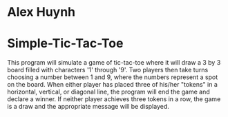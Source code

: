 # Alex Huynh
# Simple-Tic-Tac-Toe

   This program will simulate a game of tic-tac-toe where it will draw a 3 by 3 board filled with characters
 '1' through '9'. Two players then take turns choosing a number between 1 and 9, where the numbers represent
 a spot on the board. When either player has placed three of his/her "tokens" in a horizontal, vertical, or
 diagonal line, the program will end the game and declare a winner. If neither player achieves three tokens
 in a row, the game is a draw and the appropriate message will be displayed.
